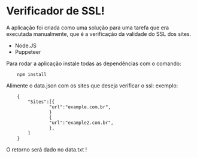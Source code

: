 # Verificador de SSL!

A aplicação foi criada como uma solução para uma tarefa que era executada manualmente, que é a verificação da validade do SSL dos sites.

- Node.JS
- Puppeteer 

Para rodar a aplicação instale todas as dependências com o comando:

		npm install

Alimente o data.json com os sites que deseja verificar o ssl:
		exemplo:

		{
			"Sites":[{
					"url":"example.com.br",
					}
					{
					"url":"example2.com.br",
					},
			]
		}
		
O retorno será dado no data.txt !

